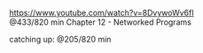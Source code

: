 https://www.youtube.com/watch?v=8DvywoWv6fI  
@433/820 min 
Chapter 12 - Networked Programs

catching up: @205/820 min